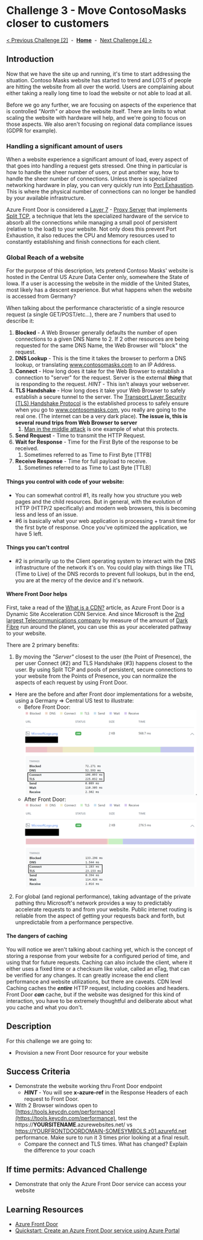 # Challenge 3 - Move ContosoMasks closer to customers

[< Previous Challenge [2]](./Challenge02.md)&nbsp;&nbsp;-&nbsp;&nbsp;**[Home](../README.md)**&nbsp;&nbsp;-&nbsp;&nbsp;[Next Challenge [4] >](./Challenge04.md)

## Introduction

Now that we have the site up and running, it's time to start addressing the situation.  Contoso Masks website has started to trend and LOTS of people are hitting the website from all over the world.  Users are complaining about either taking a really long time to load the website or not able to load at all.

Before we go any further, we are focusing on aspects of the experience that is controlled *"North"* or above the website itself. There are limits to what scaling the website with hardware will help, and we're going to focus on those aspects.  We also aren't focusing on regional data compliance issues (GDPR for example). 

### Handling a significant amount of users

When a website experience a significant amount of load, every aspect of that goes into handling a request gets stressed.  One thing in particular is how to handle the sheer number of users, or put another way, how to handle the sheer number of connections.  Unless there is specialized networking hardware in play, you can very quickly run into [Port Exhaustion](https://docs.microsoft.com/en-us/windows/client-management/troubleshoot-tcpip-port-exhaust).  This is where the physical number of connections can no longer be handled by your available infrastructure.  

Azure Front Door is considered a [Layer 7](https://en.wikipedia.org/wiki/OSI_model#Layer_7:_Application_Layer) - [Proxy Server](https://en.wikipedia.org/wiki/Proxy_server12) that implements [Split TCP](https://docs.microsoft.com/en-us/azure/frontdoor/front-door-routing-architecture#connecting-to-front-door-environment-split-tcp), a technique that lets the specialized hardware of the service to absorb all the connections while managing a small pool of persistent (relative to the load) to your website.  Not only does this prevent Port Exhaustion, it also reduces the CPU and Memory resources used to constantly establishing and finish connections for each client.

### Global Reach of a website

For the purpose of this description, lets pretend Contoso Masks' website is hosted in the Central US Azure Data Center only, somewhere the State of Iowa.  If a user is accessing the website in the middle of the United States, most likely has a descent experience.  But what happens when the website is accessed from Germany? 

When talking about the performance characteristic of a single resource request (a single GET/POST/etc...), there are 7 numbers that used to describe it:
1. **Blocked** - A Web Browser generally defaults the number of open connections to a given DNS Name to 2.  If 2 other resources are being requested for the same DNS Name, the Web Browser will "block" the request.
2. **DNS Lookup** - This is the time it takes the browser to perform a DNS lookup, or translating www.contosomasks.com to an IP Address.
3. **Connect** - How long does it take for the Web Browser to establish a connection to "server" for the request.  Server is the external ***thing*** that is responding to the request.   *HINT* - This isn't always your webserver.
4. **TLS Handshake** - How long does it take your Web Browser to safely establish a secure tunnel to the server.  The [Transport Layer Security (TLS) Handshake Protocol](https://docs.microsoft.com/en-us/windows/win32/secauthn/tls-handshake-protocol) is the established process to safely ensure when you go to www.contosomasks.com, you really are going to the real one.  (The internet can be a very dark place).  **The issue is, this is several round trips from Web Browser to server**
   1. [Man in the middle attack](https://en.wikipedia.org/wiki/Man-in-the-middle_attack) is one example of what this protects.
5. **Send Request** - Time to transmit the HTTP Request.
6. **Wait for Response** - Time for the First Byte of the response to be received.
   1. Sometimes referred to as Time to First Byte [TTFB]
7. **Receive Response** - Time for full payload to receive.
   1. Sometimes referred to as Time to Last Byte [TTLB]

#### Things you control with code of your website:
- You can somewhat control #1, its really how you structure you web pages and the child resources.  But in general, with the evolution of HTTP (HTTP/2 specifically) and modern web browsers, this is becoming less and less of an issue.
- #6 is basically what your web application is processing + transit time for the first byte of response.  Once you've optimized the application, we have 5 left.

#### Things you can't control
- #2 is primarily up to the Client operating system to interact with the DNS infrastructure of the network it's on.  You could play with things like TTL (Time to Live) of the DNS records to prevent full lookups, but in the end, you are at the mercy of the device and it's network.

#### Where Front Door helps

First, take a read of the [What is a CDN?](./whatiscdn.md) article, as Azure Front Door is a Dynamic Site Acceleration CDN Service.  And since Microsoft is the [2nd largest Telecommunications company](https://docs.microsoft.com/en-us/azure/networking/microsoft-global-network) by measure of the amount of [Dark Fibre](https://en.wikipedia.org/wiki/Dark_fibre) run around the planet, you can use this as your accelerated pathway to your website.

There are 2 primary benefits: 
1. By moving the *"Server"* closest to the user (the Point of Presence), the per user Connect (#2) and TLS Handshake (#3) happens closest to the user.  By using Split TCP and pools of persistent, secure connections to your website from the Points of Presence, you can normalize the aspects of each request by using Front Door.
  - Here are the before and after Front door implementations for a website, using a Germany => Central US test to illustrate:
    - Before Front Door: ![alt](./images/WithoutFrontDoor.png)
    - After Front Door: ![alt](./images/FrontDoor.png)
2. For global (and regional performance), taking advantage of the private pathing thru Microsoft's network provides a way to predictably accelerate requests to and from your website.  Public internet routing is reliable from the aspect of getting your requests back and forth, but unpredictable from a performance perspective.

#### The dangers of caching

You will notice we aren't talking about caching yet, which is the concept of storing a response from your website for a configured period of time, and using that for future requests.  Caching can also include the client, where it either uses a fixed time or a checksum like value, called an eTag, that can be verified for any changes. It can greatly increase the end client performance and website utilizations, but there are caveats.  CDN level Caching caches the ***entire*** HTTP request, including cookies and headers.  Front Door ***can*** cache, but if the website was designed for this kind of interaction, you have to be extremely thoughtful and deliberate about what you cache and what you don't.  

## Description

For this challenge we are going to:
- Provision a new Front Door resource for your website

## Success Criteria

- Demonstrate the website working thru Front Door endpoint
  - ***HINT*** - You will see **x-azure-ref** in the Response Headers of each request to Front Door.
- With 2 Browser windows open to [https://tools.keycdn.com/performance](https://tools.keycdn.com/performance), test the https://**YOURSITENAME**.azurewebsites.net/ vs https://YOURFRONTDOORDOMAIN-SOMESYMBOLS.z01.azurefd.net performance. Make sure to run it 3 times prior looking at a final result.
  - Compare the connect and TLS times. What has changed? Explain the difference to your coach
 
## If time permits: Advanced Challenge

- Demonstrate that only the Azure Front Door service can access your website

## Learning Resources

- [Azure Front Door](https://docs.microsoft.com/en-us/azure/frontdoor/front-door-overview)
- [Quickstart: Create an Azure Front Door service using Azure Portal](https://docs.microsoft.com/en-us/azure/frontdoor/quickstart-create-front-door)
